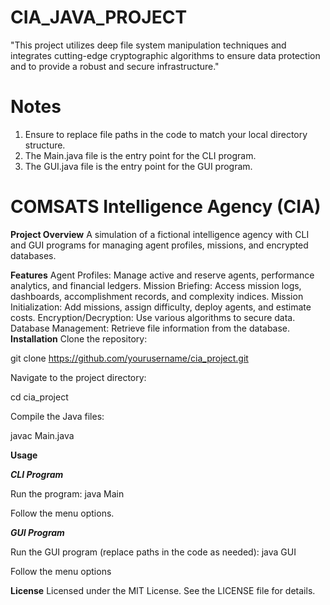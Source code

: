 # CIA_JAVA_PROJECT
"This project utilizes deep file system manipulation techniques and integrates cutting-edge cryptographic algorithms to ensure data protection and to provide a robust and secure infrastructure."
# Notes
1. Ensure to replace file paths in the code to match your local directory structure.
2. The Main.java file is the entry point for the CLI program.
3. The GUI.java file is the entry point for the GUI program.

# COMSATS Intelligence Agency (CIA)
**Project Overview**
A simulation of a fictional intelligence agency with CLI and GUI programs for managing agent profiles, missions, and encrypted databases.

**Features**
Agent Profiles: Manage active and reserve agents, performance analytics, and financial ledgers.
Mission Briefing: Access mission logs, dashboards, accomplishment records, and complexity indices.
Mission Initialization: Add missions, assign difficulty, deploy agents, and estimate costs.
Encryption/Decryption: Use various algorithms to secure data.
Database Management: Retrieve file information from the database.
**Installation**
Clone the repository:

git clone https://github.com/yourusername/cia_project.git

Navigate to the project directory:

cd cia_project

Compile the Java files:

javac Main.java

**Usage**

**_CLI Program_**

Run the program:
 java Main

Follow the menu options.

**_GUI Program_**

Run the GUI program (replace paths in the code as needed):
 java GUI

Follow the menu options


**License**
Licensed under the MIT License. See the LICENSE file for details.
